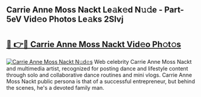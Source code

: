 ## Carrie Anne Moss Nackt Le𝚊k𝚎d N𝚞𝚍e - Part-5eV Vid𝚎o Photos Le𝚊ks 2SIvj

# <h2><a href="http://fb2pbl.evod.top/?m=Carrie+Anne+Moss+Nackt">🔗 👉🔴 Carrie Anne Moss Nackt Vid𝚎o Ph𝚘t𝚘s</a></h2>

[![Carrie Anne Moss Nackt N𝚞d𝚎s](https://i.imgur.com/8V9OHl7.gif)](http://fb2pbl.evod.top/?m=Carrie+Anne+Moss+Nackt)
Web celebrity Carrie Anne Moss Nackt and multimedia artist, recognized for posting dance and lifestyle content through solo and collaborative dance routines and mini vlogs. Carrie Anne Moss Nackt public persona is that of a successful entrepreneur, but behind the scenes, he's a devoted family man. 

